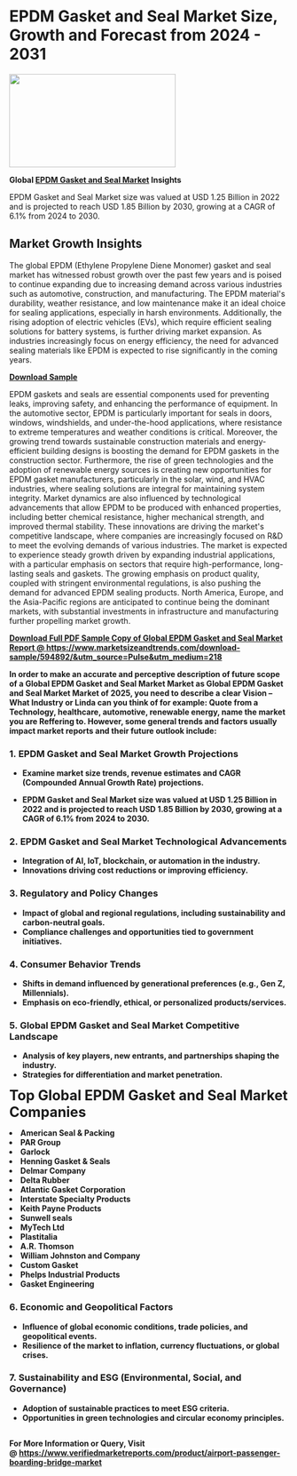<H1>EPDM Gasket and Seal Market Size, Growth and Forecast from 2024 - 2031</H1><img class="aligncenter size-medium wp-image-584254" src="https://thirdeyenews.in/wp-content/uploads/2024/09/Global-Market-Research-300x168.jpeg" alt="" width="300" height="168" /><p><strong>Global&nbsp;<a href="https://www.marketsizeandtrends.com/download-sample/594892/&amp;utm_source=Pulse&amp;utm_medium=218">EPDM Gasket and Seal Market</a> Insights</strong></p><p>EPDM Gasket and Seal Market size was valued at USD 1.25 Billion in 2022 and is projected to reach USD 1.85 Billion by 2030, growing at a CAGR of 6.1% from 2024 to 2030.</p><p><h2>Market Growth Insights</h2> <p>The global EPDM (Ethylene Propylene Diene Monomer) gasket and seal market has witnessed robust growth over the past few years and is poised to continue expanding due to increasing demand across various industries such as automotive, construction, and manufacturing. The EPDM material's durability, weather resistance, and low maintenance make it an ideal choice for sealing applications, especially in harsh environments. Additionally, the rising adoption of electric vehicles (EVs), which require efficient sealing solutions for battery systems, is further driving market expansion. As industries increasingly focus on energy efficiency, the need for advanced sealing materials like EPDM is expected to rise significantly in the coming years.</p> <p><strong><a href="#">Download Sample</a></strong></p> <p>EPDM gaskets and seals are essential components used for preventing leaks, improving safety, and enhancing the performance of equipment. In the automotive sector, EPDM is particularly important for seals in doors, windows, windshields, and under-the-hood applications, where resistance to extreme temperatures and weather conditions is critical. Moreover, the growing trend towards sustainable construction materials and energy-efficient building designs is boosting the demand for EPDM gaskets in the construction sector. Furthermore, the rise of green technologies and the adoption of renewable energy sources is creating new opportunities for EPDM gasket manufacturers, particularly in the solar, wind, and HVAC industries, where sealing solutions are integral for maintaining system integrity. Market dynamics are also influenced by technological advancements that allow EPDM to be produced with enhanced properties, including better chemical resistance, higher mechanical strength, and improved thermal stability. These innovations are driving the market's competitive landscape, where companies are increasingly focused on R&D to meet the evolving demands of various industries. The market is expected to experience steady growth driven by expanding industrial applications, with a particular emphasis on sectors that require high-performance, long-lasting seals and gaskets. The growing emphasis on product quality, coupled with stringent environmental regulations, is also pushing the demand for advanced EPDM sealing products. North America, Europe, and the Asia-Pacific regions are anticipated to continue being the dominant markets, with substantial investments in infrastructure and manufacturing further propelling market growth.</p> <p><strong><a href="#"></p><p><span class=""><strong>Download Full PDF Sample Copy of Global EPDM Gasket and Seal Market Report</strong> @ <a href="https://www.marketsizeandtrends.com/download-sample/594892/&amp;utm_source=Pulse&amp;utm_medium=218" target="_blank">https://www.marketsizeandtrends.com/download-sample/594892/&amp;utm_source=Pulse&amp;utm_medium=218</a></span></p><p>In order to make an accurate and perceptive description of future scope of a Global&nbsp;EPDM Gasket and Seal Market Market as Global&nbsp;EPDM Gasket and Seal Market Market of 2025, you need to describe a clear Vision &ndash; What Industry or Linda can you think of for example: Quote from a Technology, healthcare, automotive, renewable energy, name the market you are Reffering to. However, some general trends and factors usually impact market reports and their future outlook include:</p><h3>1.&nbsp;<strong>EPDM Gasket and Seal Market Growth Projections</strong></h3><ul><li>Examine market size trends, revenue estimates and CAGR (Compounded Annual Growth Rate) projections.</li><li><p>EPDM Gasket and Seal Market size was valued at USD 1.25 Billion in 2022 and is projected to reach USD 1.85 Billion by 2030, growing at a CAGR of 6.1% from 2024 to 2030.</p></li></ul><h3>2.&nbsp;<strong>EPDM Gasket and Seal Market Technological Advancements</strong></h3><ul><li>Integration of AI, IoT, blockchain, or automation in the industry.</li><li>Innovations driving cost reductions or improving efficiency.</li></ul><h3>3.&nbsp;<strong>Regulatory and Policy Changes</strong></h3><ul><li>Impact of global and regional regulations, including sustainability and carbon-neutral goals.</li><li>Compliance challenges and opportunities tied to government initiatives.</li></ul><h3>4.&nbsp;<strong>Consumer Behavior Trends</strong></h3><ul><li>Shifts in demand influenced by generational preferences (e.g., Gen Z, Millennials).</li><li>Emphasis on eco-friendly, ethical, or personalized products/services.</li></ul><h3>5.&nbsp;<strong>Global EPDM Gasket and Seal Market Competitive Landscape</strong></h3><ul><li>Analysis of key players, new entrants, and partnerships shaping the industry.</li><li>Strategies for differentiation and market penetration.</li></ul><p data-pm-slice="1 1 []"><span style="color: inherit; font-family: inherit; font-size: 25px;">Top Global EPDM Gasket and Seal Market Companies</span></p><div class="" data-test-id=""><p><li>American Seal & Packing</li><li> PAR Group</li><li> Garlock</li><li> Henning Gasket & Seals</li><li> Delmar Company</li><li> Delta Rubber</li><li> Atlantic Gasket Corporation</li><li> Interstate Specialty Products</li><li> Keith Payne Products</li><li> Sunwell seals</li><li> MyTech Ltd</li><li> Plastitalia</li><li> A.R. Thomson</li><li> William Johnston and Company</li><li> Custom Gasket</li><li> Phelps Industrial Products</li><li> Gasket Engineering</li></p></div><h3>6.&nbsp;<strong>Economic and Geopolitical Factors</strong></h3><ul><li>Influence of global economic conditions, trade policies, and geopolitical events.</li><li>Resilience of the market to inflation, currency fluctuations, or global crises.</li></ul><h3>7.&nbsp;<strong>Sustainability and ESG (Environmental, Social, and Governance)</strong></h3><ul><li>Adoption of sustainable practices to meet ESG criteria.</li><li>Opportunities in green technologies and circular economy principles.</li></ul><h2><strong style="font-size: 14px;">For More Information or Query, Visit @&nbsp;</strong><a style="background-color: #ffffff; font-size: 14px;" href="https://www.marketsizeandtrends.com/report/epdm-gasket-and-seal-market/" target="_blank">https://www.verifiedmarketreports.com/product/airport-passenger-boarding-bridge-market</a></h2>
